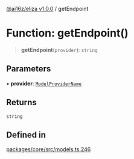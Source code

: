 [@ai16z/eliza v1.0.0](../index.md) / getEndpoint

# Function: getEndpoint()

> **getEndpoint**(`provider`): `string`

## Parameters

• **provider**: [`ModelProviderName`](../enumerations/ModelProviderName.md)

## Returns

`string`

## Defined in

[packages/core/src/models.ts:246](https://github.com/ai16z/eliza/blob/main/packages/core/src/models.ts#L246)
